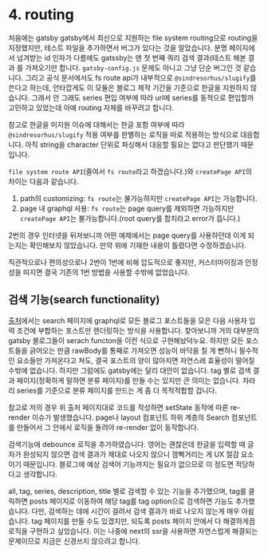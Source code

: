 #     4. routing

처음에는 gatsby gatsby에서 최신으로 지원하는 file system routing으로 routing을 지정했지만, 테스트 파일을 추가하면서 버그가 있다는 것을 알았습니다. 분명 페이지에서 넘겨받는 id 인자가 다름에도 gatssby는 맨 첫 번째 쿼리 검색 결과(테스트 해본 결과 를 가져오기만 합니다. `gatsby-config.js` 문제도 아니고 그냥 단순 버그인 것 같습니다. 그리고 공식 문서에서도 fs route api가 내부적으로 `@sindresorhus/slugify`를 쓴다고 하는데, 안타깝게도 이 모듈은 블로그 제작 기간을 기준으로 한글을 지원하지 않습니다. 그래서 안 그래도 series 편입 여부에 따라 url에 series를 동적으로 편입할까 고민하고 있었는데 아예 routing 자체를 바꾸려고 합니다.

참고로 한글을 미지원 이슈에 대해서는 한글 포함 여부에 따라 `@sindresorhus/slugify` 적용 여부를 판별하는 로직을 따로 적용하는 방식으로 대응합니다. 아직 string을 character 단위로 파싱해서 대응할 필요는 없다고 판단했기 때문입니다.

`file system route API`(줄여서 `fs route`라고 하겠습니다.)와 `createPage API`의 차이는 다음과 같습니다.
1.  path의 customizing: `fs route`는 불가능하지만 `createPage API`는 가능합니다.
2.  page 내 graphql 사용: `fs route`는 page query를 제외하면 가능하지만 `createPage API`는 불가능합니다.(root query를 합치라고 error가 뜹니다.)

2번의 경우 인터넷을 뒤져보니까 어떤 예제에서는 page query를 사용하던데 이게 되는지는 확인해보지 않았습니다. 만약 위에 기재한 내용이 틀렸다면 수정하겠습니다.

직관적으로나 편의성으로나 2번이 1번에 비해 압도적으로 좋지만, 커스터마이징과 안정성을 따지면 결국 기존의 1번 방법을 사용할 수밖에 없었습니다.

##   검색 기능(search functionality)
[출처](https://www.aboutmonica.com/blog/create-gatsby-blog-search-tutorial)에서는 search 페이지에 graphql로 모든 블로그 포스트들을 모은 다음 사용자 입력 조건에 부합하는 포스트만 렌더링하는 방식을 사용합니다. 찾아보니까 거의 대부분의 gatsby 블로그들이 serach functon을 이런 식으로 구현해놨덕누요. 하지만 모든 포스트들을 긁어오는 만큼 rawBody를 통째로 가져오면 성능이 바닥을 칠 게 뻔하니 필수적인 요소들만 가져온다고 쳐도, 결국 포스트의 양이 많아지면 자연스레 효율성이 떨어질 수밖에 없습니다.
하지만 그럼에도 gatsby에는 달리 대안이 없습니다. tag 별로 검색 결과 페이지(정확하게 말하면 분류 페이지)를 만들 수는 있지만 큰 의미는 없습니다. 차라리 series를 기준으로 분류 페이지를 만드는 게 좀 더 목적적합할 겁니다.

참고로 저의 경우 위 출처 페이지대로 코드를 작성하면 setState 동작에 따른 re-render 이슈가 발생했습니다. page나 layout 컴포넌트 하위 계층의 Search 컴포넌트를 만들어서 그 안에서 로직을 돌려야 re-render 없이 동작합니다.

검색기능에 debounce 로직을 추가하였습니다. 영어는 괜찮은데 한글을 입력할 때 글자가 완성되지 않으면 검색 결과가 제대로 나오지 않으니 껌뻑거리는 게 UX 절감 요소이기 때문입니다. 블로그에 예상 검색어 기능까지는 필요가 없으므로 이 정도면 적당하다고 생각합니다.

all, tag, series, description, title 별로 검색할 수 있는 기능을 추가했으며, tag를 클릭하면 posts 페이지로 이동하여 해당 tag를 tag option으로 검색하면 기능도 추가했습니다. 다만, 검색하는 데에 시간이 걸려서 검색 결과가 바로 나오지 않는게 매우 아쉽습니다. tag 페이지를 만들 수도 있겠지만, 되도록 posts 페이지 안에서 다 해결하게끔 로직을 구현하고 싶었습니다. 이는 나중에 next의 ssr을 사용하면 자연스럽게 해결되는 문제이므로 지금은 신경쓰지 않으려고 합니다.